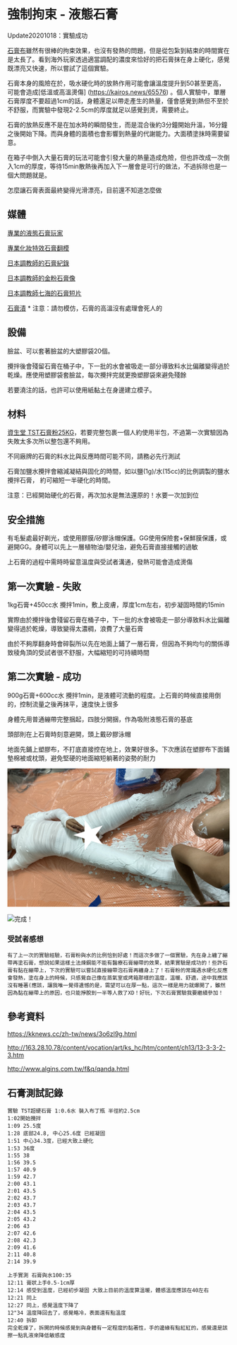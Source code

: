 強制拘束 - 液態石膏
=====

Update20201018：實驗成功

[石膏布](plaster_roll.md)雖然有很棒的拘束效果，也沒有發熱的問題，但是從包紮到結束的時間實在是太長了。看到海外玩家透過適當調配的濃度來恰好的把石膏抹在身上硬化，感覺既漂亮又快速，所以嘗試了這個實驗。

石膏本身的風險在於，吸水硬化時的放熱作用可能會讓溫度提升到50甚至更高，可能會造成[低溫或高溫燙傷]
(https://kairos.news/65576) 。個人實驗中，單層石膏厚度不要超過1cm的話，身體還足以帶走產生的熱量，僅會感覺到熱但不至於不舒服，而實驗中發現2-2.5cm的厚度就足以感覺到燙，需要終止。

石膏的放熱反應不是在加水時的瞬間發生，而是混合後約3分鐘開始升溫，16分鐘之後開始下降。而與身體的面積也會影響到熱量的代謝能力。大面積塗抹時需要留意。

在箱子中倒入大量石膏的玩法可能會引發大量的熱量造成危險，但也許改成一次倒入1cm的厚度，等待15min散熱後再加入下一層會是可行的做法，不過拆除也是一個大問題就是。

怎麼讓石膏表面最終變得光滑漂亮，目前還不知道怎麼做


## 媒體

[專業的液態石膏玩家](https://twitter.com/Toxic_Petrified)

[專業化妝特效石膏翻模](https://www.bilibili.com/video/av48909491/)

[日本調教師的石膏紀錄](http://blog.livedoor.jp/ntmdomina-bdsm/archives/2491594.html)

[日本調教師的金粉石膏像](http://blog.livedoor.jp/ntmdomina-bdsm/archives/12518009.html)

[日本調教師七海的石膏短片](https://twitter.com/723STUDIOK/status/1162326498537349120?s=20)

[石膏漬](https://www.pixiv.net/artworks/73023921) * 注意：請勿模仿，石膏的高溫沒有處理會死人的

## 設備

臉盆、可以套著臉盆的大塑膠袋20個。

攪拌後會殘留石膏在桶子中，下一批的水會被吸走一部分導致料水比偏離變得過於乾燥。應使用塑膠袋套臉盆，每次攪拌完就更換塑膠袋來避免殘餘

若要澆注的話，也許可以使用紙黏土在身邊建立模子。

## 材料

[資生堂 TST石膏粉25KG](https://www.ruten.com.tw/item/show?21406051740729)，若要完整包裹一個人約使用半包，不過第一次實驗因為失敗太多次所以整包還不夠用。

不同廠牌的石膏的料水比與反應時間可能不同，請務必先行測試

石膏加鹽水攪拌會縮減凝結與固化的時間，如以鹽(1g)/水(15cc)的比例調製的鹽水攪拌石膏， 約可縮短一半硬化的時間。 

注意：已經開始硬化的石膏，再次加水是無法還原的！水要一次加到位

## 安全措施

有毛髮處最好剃光，或使用膠膜/矽膠泳帽保護。GG使用保險套+保鮮膜保護，或避開GG。身體可以先上一層植物油/嬰兒油，避免石膏直接接觸的過敏

上石膏的過程中需時時留意溫度與受試者溝通，發熱可能會造成燙傷

## 第一次實驗 - 失敗

1kg石膏+450cc水 攪拌1min，敷上皮膚，厚度1cm左右，初步凝固時間約15min

實際由於攪拌後會殘留石膏在桶子中，下一批的水會被吸走一部分導致料水比偏離變得過於乾燥，導致變得太濃稠，浪費了大量石膏

由於不夠厚翻身時會碎裂所以先在地面上鋪了一層石膏，但因為不夠均勻的關係導致稜角頂的受試者很不舒服，大幅縮短的可持續時間

## 第二次實驗 - 成功

900g石膏+600cc水 攪拌1min，是液體可流動的程度。上石膏的時候直接用倒的，控制流量之後再抹平，速度快上很多

身體先用普通繃帶完整捆起，四肢分開捆，作為吸附液態石膏的基底

頭部則在上石膏時刻意避開，頭上戴矽膠泳帽

地面先鋪上塑膠布，不打底直接控在地上，效果好很多。下次應該在塑膠布下面鋪墊棉被或枕頭，避免堅硬的地面縮短躺著的姿勢的耐力

![上完繃帶，正要開始上石膏](imgs/plaster_liquid01.png)

![完成！](imgs/plaster_liquid02.png)

### 受試者感想
```
有了上一次的實驗經驗，石膏粉與水的比例恰到好處！而這次多做了一個實驗，先在身上纏了繃帶再塗石膏，想說如果這樣土法煉鋼能不能有醫療石膏繃帶的效果，結果實驗是成功的！些許石膏有黏在繃帶上，下次的實驗可以嘗試直接繃帶泡石膏再纏身上了！石膏粉的常識遇水硬化反應會發熱，塗在身上的時候，只感覺自己像在蒸氣室或烤箱那樣的溫度，溫暖、舒適，途中我應該沒有睡著(應該，讓我唯一覺得遺憾的是，需望可以在厚一點，這次一樣是用力就爆開了，雖然因為黏在繃帶上的原因，也只能掙脫到一半等人救了XD！好玩，下次石膏實驗我要繼續參加！
```

## 參考資料

<https://kknews.cc/zh-tw/news/3o6zl9g.html>

<http://163.28.10.78/content/vocation/art/ks_hc/htm/content/ch13/13-3-3-2-3.htm>

<http://www.algins.com.tw/f&q/qanda.html>

## 石膏測試記錄

```
實驗 TST超硬石膏 1:0.6水 裝入布丁瓶 半徑約2.5cm 
1:02開始攪拌
1:09 25.5度
1:28 底部24.8, 中心25.6度 已經凝固
1:51 中心34.3度，已經大致上硬化
1:53 36度
1:55 38
1:56 39.5
1:57 40.9
1:59 42.7
2:00 43.1
2:01 43.5
2:02 43.7
2:03 43.7
2:04 43.5
2:05 43.2
2:06 43
2:07 42.6
2:08 42.3
2:09 41.6
2:11 40.8
2:14 39.9
```

```
上手實測 石膏與水100:35
12:11 膏狀上手0.5-1cm厚
12:14 感受到溫度，已經初步凝固 大致上目前的溫度算溫暖，體感溫度應該在40左右
12:21 同上
12:27 同上，感覺溫度下降了
12"34 溫度降回去了，感覺略冷，表面還有點溫度
12:40 拆卸
完全乾燥了，拆開的時候感覺到與身體有一定程度的黏著性，手的邊緣有點紅紅的，感覺還是該擦一點乳液來降低敏感度

```